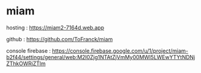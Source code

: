 # miam
hosting :  https://miam2-7164d.web.app

github : https://github.com/ToFranck/miam 

console firebase : https://console.firebase.google.com/u/1/project/miam-b2f44/settings/general/web:M2I0Zjg1NTAtZjVmMy00MWI5LWEwYTYtNDNjZThkOWRjZTlm 

